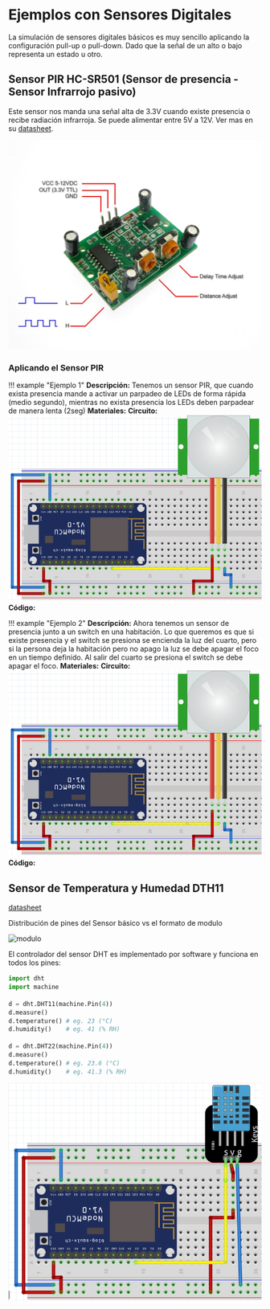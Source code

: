 #  Ejemplos con Sensores Digitales

La simulación de sensores digitales básicos es muy sencillo aplicando la configuración pull-up o pull-down. Dado que la señal de un alto o bajo representa un estado u otro.

## Sensor PIR HC-SR501 (Sensor de presencia - Sensor Infrarrojo pasivo)

Este sensor nos manda una señal alta de 3.3V cuando existe presencia o recibe radiación infrarroja. Se puede alimentar entre 5V a 12V. Ver mas en su [datasheet](https://www.allelectronics.com/mas_assets/media/allelectronics2018/spec/PIR-7.pdf).

![sensor PIR](imgs/pir_down.jpeg)

### Aplicando el Sensor PIR

!!! example "Ejemplo 1"
    **Descripción:**
    Tenemos un sensor PIR, que cuando exista presencia mande a activar un parpadeo de LEDs de forma rápida (medio segundo), mientras no exista presencia los LEDs deben parpadear de manera lenta (2seg)
    **Materiales:**
    **Circuito:** <br> ![pir](imgs/pir.png)
    **Código:**


!!! example "Ejemplo 2"
    **Descripción:**
    Ahora tenemos un sensor de presencia junto a un switch en una habitación. Lo que queremos es que si existe presencia y el switch se presiona se encienda la luz del cuarto, pero si la persona deja la habitación pero no apago la luz se debe apagar el foco en un tiempo definido. Al salir del cuarto se presiona el switch se debe apagar el foco.
    **Materiales:**
    **Circuito:**  <br> ![pir](imgs/pir.png)
    **Código:**

## Sensor de Temperatura y Humedad DTH11

[datasheet](https://www.mouser.com/datasheet//DHT11-Technical-Data-Sheet-Translated-Version-.pdf)

Distribución de pines del Sensor básico vs el formato de modulo

![modulo](http://d3dzre54m4viff.cloudfront.net/wp-content/uploads/2015/10/02103026/Arduino-DHT11-3.jpg)

El controlador del sensor DHT es implementado por software y funciona en todos los pines:

```python
import dht
import machine

d = dht.DHT11(machine.Pin(4))
d.measure()
d.temperature() # eg. 23 (°C)
d.humidity()    # eg. 41 (% RH)

d = dht.DHT22(machine.Pin(4))
d.measure()
d.temperature() # eg. 23.6 (°C)
d.humidity()    # eg. 41.3 (% RH)
```

![dth11](imgs/dth11_1.png)